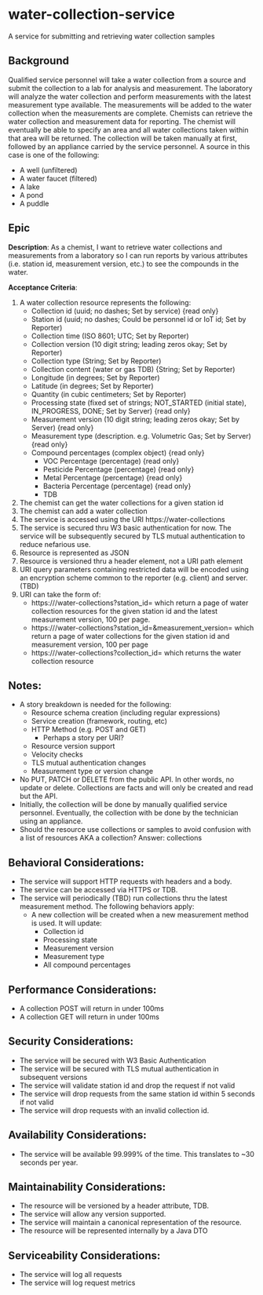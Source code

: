 # water-collection-service
A service for submitting and retrieving water collection samples

## Background
Qualified service personnel will take a water collection from a source and submit the collection to a lab for analysis and measurement. The laboratory will analyze the water collection and perform measurements with the latest measurement type available. The measurements will be added to the water collection when the measurements are complete. Chemists can retrieve the water collection and measurement data for reporting. The chemist will eventually be able to specify an area and all water collections taken within that area will be returned.
The collection will be taken manually at first, followed by an appliance carried by the service personnel. A source in this case is one of the following:
* A well (unfiltered)
* A water faucet (filtered)
* A lake
* A pond
* A puddle

## Epic
**Description**: As a chemist, I want to retrieve water collections and measurements from a laboratory so I can run reports by various attributes (i.e. station id, measurement version, etc.) to see the compounds in the water.

**Acceptance Criteria**:
1. A water collection resource represents the following:
    * Collection id (uuid; no dashes; Set by service) {read only}
    * Station id (uuid; no dashes; Could be personnel id or IoT id; Set by Reporter)
    * Collection time (ISO 8601; UTC; Set by Reporter)
    * Collection version (10 digit string; leading zeros okay; Set by Reporter)
    * Collection type (String; Set by Reporter)
    * Collection content (water or gas TDB) {String; Set by Reporter)
    * Longitude (in degrees; Set by Reporter)
    * Latitude (in degrees; Set by Reporter)
    * Quantity (in cubic centimeters; Set by Reporter)
    * Processing state (fixed set of strings; NOT_STARTED (initial state), IN_PROGRESS, DONE; Set by Server) {read only}
    * Measurement version (10 digit string; leading zeros okay; Set by Server) {read only}
    * Measurement type (description. e.g. Volumetric Gas; Set by Server) {read only}
    * Compound percentages (complex object) {read only}
        * VOC Percentage (percentage) {read only}
        * Pesticide Percentage (percentage) {read only}
        * Metal Percentage (percentage) {read only}
        * Bacteria Percentage (percentage) {read only}
        * TDB
2. The chemist can get the water collections for a given station id
3. The chemist can add a water collection
4. The service is accessed using the URI https:/<server name>/water-collections
5. The service is secured thru W3 basic authentication for now. The service will be subsequently secured by TLS mutual authentication to reduce nefarious use.
6. Resource is represented as JSON
7. Resource is versioned thru a header element, not a URI path element
8. URI query parameters containing restricted data will be encoded using an encryption scheme common to the reporter (e.g. client) and server. (TBD)
9. URI can take the form of:
    * https://<server-name>/water-collections?station_id=<station id> which return a page of water collection resources for the given station id and the latest measurement version, 100 per page.
    * https://<server-name>/water-collections?station_id=<station id>&measurement_version=<measurement version> which return a page of water collections for the given station id and measurement version, 100 per page
    * https://<server-name>/water-collections?collection_id=<collection id> which returns the water collection resource

## Notes:
* A story breakdown is needed for the following:
    * Resource schema creation (including regular expressions)
    * Service creation (framework, routing, etc)
    * HTTP Method (e.g. POST and GET)
        * Perhaps a story per URI?
    * Resource version support
    * Velocity checks
    * TLS mutual authentication changes
    * Measurement type or version change
* No PUT, PATCH or DELETE from the public API. In other words, no update or delete. Collections are facts and will only be created and read but the API.
* Initially, the collection will be done by manually qualified service personnel. Eventually, the collection with be done by the technician using an appliance.
* Should the resource use collections or samples to avoid confusion with a list of resources AKA a collection? Answer: collections

## Behavioral Considerations:
* The service will support HTTP requests with headers and a body.
* The service can be accessed via HTTPS or TDB.
* The service will periodically (TBD) run collections thru the latest measurement method. The following behaviors apply:
    * A new collection will be created when a new measurement method is used. It will update:
        * Collection id
        * Processing state
        * Measurement version
        * Measurement type
        * All compound percentages

## Performance Considerations:
* A collection POST will return in under 100ms
* A collection GET will return in under 100ms

## Security Considerations:
* The service will be secured with W3 Basic Authentication
* The service will be secured with TLS mutual authentication in subsequent versions
* The service will validate station id and drop the request if not valid
* The service will drop requests from the same station id within 5 seconds if not valid
* The service will drop requests with an invalid collection id.

## Availability Considerations:
* The service will be available 99.999% of the time. This translates to ~30 seconds per year.

## Maintainability Considerations:
* The resource will be versioned by a header attribute, TDB.
* The service will allow any version supported.
* The service will maintain a canonical representation of the resource.
* The resource will be represented internally by a Java DTO

## Serviceability Considerations:
* The service will log all requests
* The service will log request metrics



